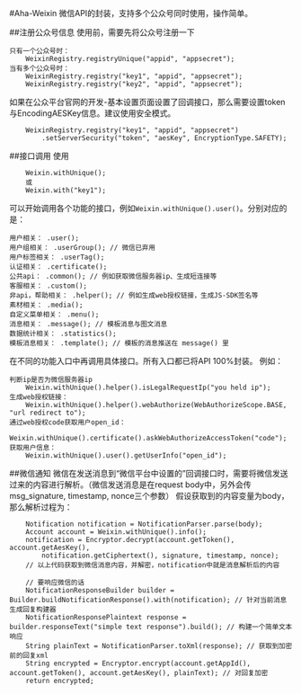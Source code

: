 #Aha-Weixin
微信API的封装，支持多个公众号同时使用，操作简单。

##注册公众号信息
使用前，需要先将公众号注册一下
```
只有一个公众号时：
    WeixinRegistry.registryUnique("appid", "appsecret");
当有多个公众号时：
    WeixinRegistry.registry("key1", "appid", "appsecret");
    WeixinRegistry.registry("key2", "appid", "appsecret");
```
如果在公众平台官网的开发-基本设置页面设置了回调接口，那么需要设置token与EncodingAESKey信息。建议使用安全模式。
```
    WeixinRegistry.registry("key1", "appid", "appsecret")
        .setServerSecurity("token", "aesKey", EncryptionType.SAFETY);
```
##接口调用
使用
```
    Weixin.withUnique();
    或
    Weixin.with("key1");
```
可以开始调用各个功能的接口，例如``Weixin.withUnique().user()``。分别对应的是：
```
用户相关： .user();
用户组相关： .userGroup(); // 微信已弃用
用户标签相关： .userTag();
认证相关： .certificate();
公共api： .common(); // 例如获取微信服务器ip、生成短连接等
客服相关： .custom();
非api，帮助相关： .helper(); // 例如生成web授权链接，生成JS-SDK签名等
素材相关： .media();
自定义菜单相关： .menu();
消息相关： .message(); // 模板消息与图文消息
数据统计相关： .statistics();
模板消息相关： .template(); // 模板的消息推送在 message() 里
```
在不同的功能入口中再调用具体接口。所有入口都已将API 100%封装。
例如：
```
判断ip是否为微信服务器ip
    Weixin.withUnique().helper().isLegalRequestIp("you held ip");
生成web授权链接：
    Weixin.withUnique().helper().webAuthorize(WebAuthorizeScope.BASE, "url redirect to");
通过web授权code获取用户open_id：
    Weixin.withUnique().certificate().askWebAuthorizeAccessToken("code");
获取用户信息：
    Weixin.withUnique().user().getUserInfo("open_id");
```

##微信通知
微信在发送消息到“微信平台中设置的”回调接口时，需要将微信发送过来的内容进行解析。（微信发送消息是在request body中，另外会传msg_signature, timestamp, nonce三个参数）
假设获取到的内容变量为body，那么解析过程为：
```
    Notification notification = NotificationParser.parse(body);
    Account account = Weixin.withUnique().info();
    notification = Encryptor.decrypt(account.getToken(), account.getAesKey(),
        notification.getCiphertext(), signature, timestamp, nonce);
    // 以上代码获取到微信消息内容，并解密，notification中就是消息解析后的内容
    
    // 要响应微信的话
    NotificationResponseBuilder builder = Builder.buildNotificationResponse().with(notification); // 针对当前消息生成回复构建器
    NotificationResponsePlaintext response = builder.responseText("simple text response").build(); // 构建一个简单文本响应
    String plainText = NotificationParser.toXml(response); // 获取到加密前的回复xml
    String encrypted = Encryptor.encrypt(account.getAppId(), account.getToken(), account.getAesKey(), plainText); // 对回复加密
    return encrypted;
```